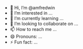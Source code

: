 - 👋 Hi, I’m @amfredwin
- 👀 I’m interested in ...
- 🌱 I’m currently learning ...
- 💞️ I’m looking to collaborate on ...
- 📫 How to reach me ...
- 😄 Pronouns: ...
- ⚡ Fun fact: ...

<!---
amfredwin/amfredwin is a ✨ special ✨ repository because its `README.md` (this file) appears on your GitHub profile.
You can click the Preview link to take a look at your changes.
--->
